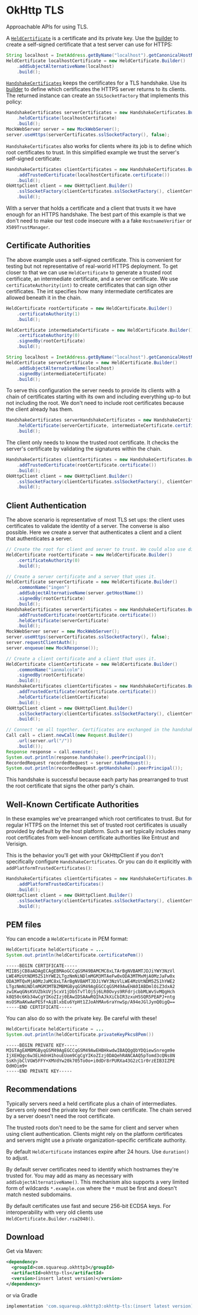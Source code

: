 OkHttp TLS
==========

Approachable APIs for using TLS.

A [`HeldCertificate`][held_certificate] is a certificate and its private key. Use the
[builder][held_certificate_builder] to create a self-signed certificate that a test server can use
for HTTPS:

```java
String localhost = InetAddress.getByName("localhost").getCanonicalHostName();
HeldCertificate localhostCertificate = new HeldCertificate.Builder()
    .addSubjectAlternativeName(localhost)
    .build();
```

[`HandshakeCertificates`][handshake_certificates] keeps the certificates for a TLS handshake.
Use its [builder][handshake_certificates_builder] to define which certificates the HTTPS server
returns to its clients. The returned instance can create an `SSLSocketFactory` that implements this
policy:

```java
HandshakeCertificates serverCertificates = new HandshakeCertificates.Builder()
    .heldCertificate(localhostCertificate)
    .build();
MockWebServer server = new MockWebServer();
server.useHttps(serverCertificates.sslSocketFactory(), false);
```

`HandshakeCertificates` also works for clients where its job is to define which root certificates
to trust. In this simplified example we trust the server's self-signed certificate:

```java
HandshakeCertificates clientCertificates = new HandshakeCertificates.Builder()
    .addTrustedCertificate(localhostCertificate.certificate())
    .build();
OkHttpClient client = new OkHttpClient.Builder()
    .sslSocketFactory(clientCertificates.sslSocketFactory(), clientCertificates.trustManager())
    .build();
```

With a server that holds a certificate and a client that trusts it we have enough for an HTTPS
handshake. The best part of this example is that we don't need to make our test code insecure with a
a fake `HostnameVerifier` or `X509TrustManager`.

Certificate Authorities
-----------------------

The above example uses a self-signed certificate. This is convenient for testing but not
representative of real-world HTTPS deployment. To get closer to that we can use `HeldCertificate`
to generate a trusted root certificate, an intermediate certificate, and a server certificate.
We use `certificateAuthority(int)` to create certificates that can sign other certificates. The
int specifies how many intermediate certificates are allowed beneath it in the chain.

```java
HeldCertificate rootCertificate = new HeldCertificate.Builder()
    .certificateAuthority(1)
    .build();

HeldCertificate intermediateCertificate = new HeldCertificate.Builder()
    .certificateAuthority(0)
    .signedBy(rootCertificate)
    .build();

String localhost = InetAddress.getByName("localhost").getCanonicalHostName();
HeldCertificate serverCertificate = new HeldCertificate.Builder()
    .addSubjectAlternativeName(localhost)
    .signedBy(intermediateCertificate)
    .build();
```

To serve this configuration the server needs to provide its clients with a chain of certificates
starting with its own and including everything up-to but not including the root. We don't need to
include root certificates because the client already has them.

```java
HandshakeCertificates serverHandshakeCertificates = new HandshakeCertificates.Builder()
    .heldCertificate(serverCertificate, intermediateCertificate.certificate())
    .build();
```

The client only needs to know the trusted root certificate. It checks the server's certificate by
validating the signatures within the chain.

```java
HandshakeCertificates clientCertificates = new HandshakeCertificates.Builder()
    .addTrustedCertificate(rootCertificate.certificate())
    .build();
OkHttpClient client = new OkHttpClient.Builder()
    .sslSocketFactory(clientCertificates.sslSocketFactory(), clientCertificates.trustManager())
    .build();
```

Client Authentication
---------------------

The above scenario is representative of most TLS set ups: the client uses certificates to validate
the identity of a server. The converse is also possible. Here we create a server that authenticates
a client and a client that authenticates a server.

```java
// Create the root for client and server to trust. We could also use different roots for each!
HeldCertificate rootCertificate = new HeldCertificate.Builder()
    .certificateAuthority(0)
    .build();

// Create a server certificate and a server that uses it.
HeldCertificate serverCertificate = new HeldCertificate.Builder()
    .commonName("ingen")
    .addSubjectAlternativeName(server.getHostName())
    .signedBy(rootCertificate)
    .build();
HandshakeCertificates serverCertificates = new HandshakeCertificates.Builder()
    .addTrustedCertificate(rootCertificate.certificate())
    .heldCertificate(serverCertificate)
    .build();
MockWebServer server = new MockWebServer();
server.useHttps(serverCertificates.sslSocketFactory(), false);
server.requestClientAuth();
server.enqueue(new MockResponse());

// Create a client certificate and a client that uses it.
HeldCertificate clientCertificate = new HeldCertificate.Builder()
    .commonName("ianmalcolm")
    .signedBy(rootCertificate)
    .build();
HandshakeCertificates clientCertificates = new HandshakeCertificates.Builder()
    .addTrustedCertificate(rootCertificate.certificate())
    .heldCertificate(clientCertificate)
    .build();
OkHttpClient client = new OkHttpClient.Builder()
    .sslSocketFactory(clientCertificates.sslSocketFactory(), clientCertificates.trustManager())
    .build();

// Connect 'em all together. Certificates are exchanged in the handshake.
Call call = client.newCall(new Request.Builder()
    .url(server.url("/"))
    .build());
Response response = call.execute();
System.out.println(response.handshake().peerPrincipal());
RecordedRequest recordedRequest = server.takeRequest();
System.out.println(recordedRequest.getHandshake().peerPrincipal());
```

This handshake is successful because each party has prearranged to trust the root certificate that
signs the other party's chain.

Well-Known Certificate Authorities
----------------------------------

In these examples we've prearranged which root certificates to trust. But for regular HTTPS on the
Internet this set of trusted root certificates is usually provided by default by the host platform.
Such a set typically includes many root certificates from well-known certificate authorities like
Entrust and Verisign.

This is the behavior you'll get with your OkHttpClient if you don't specifically configure
`HandshakeCertificates`. Or you can do it explicitly with `addPlatformTrustedCertificates()`:

```java
HandshakeCertificates clientCertificates = new HandshakeCertificates.Builder()
    .addPlatformTrustedCertificates()
    .build();
OkHttpClient client = new OkHttpClient.Builder()
    .sslSocketFactory(clientCertificates.sslSocketFactory(), clientCertificates.trustManager())
    .build();
```

PEM files
---------

You can encode a `HeldCertificate` in PEM format:

```java
HeldCertificate heldCertificate = ...
System.out.println(heldCertificate.certificatePem())
```

```
-----BEGIN CERTIFICATE-----
MIIBSjCB8aADAgECAgEBMAoGCCqGSM49BAMCMC8xLTArBgNVBAMTJDJiYWY3NzVl
LWE4MzUtNDM5ZS1hYWE2LTgzNmNiNDlmMGM3MTAeFw0xODA3MTMxMjA0MzJaFw0x
ODA3MTQxMjA0MzJaMC8xLTArBgNVBAMTJDJiYWY3NzVlLWE4MzUtNDM5ZS1hYWE2
LTgzNmNiNDlmMGM3MTBZMBMGByqGSM49AgEGCCqGSM49AwEHA0IABDmlOiZ3dxA2
zw1KwqGNsKVUZbkUVj5cxV1jDbSTvTlOjSj6LR0Ovys9RFdrjcbbMLWvSvMQgHch
k8Q50c6Kb34wCgYIKoZIzj0EAwIDSAAwRQIhAJkXiCbIR3zxuH5SQR5PEAPJ+ntg
msOSMaAKwAePESf+AiBlxbEu6YpHt1ZJoAhMAv6raYnwSp/A94eJGlJynQ0igQ==
-----END CERTIFICATE-----
```

You can also do so with the private key. Be careful with these!

```java
HeldCertificate heldCertificate = ...
System.out.println(heldCertificate.privateKeyPkcs8Pem())
```

```
-----BEGIN PRIVATE KEY-----
MIGTAgEAMBMGByqGSM49AgEGCCqGSM49AwEHBHkwdwIBAQQgQbYDQiewSnregm9e
IjXEHQgc6w3ELHdnH1houEUom9CgCgYIKoZIzj0DAQehRANCAAQ5pTomd3cQNs8N
SsKhjbClVGW5FFY+XMVdYw20k705To0o+i0dDr8rPURXa43G2zC1r0rzEIB3IZPE
OdHOim9+
-----END PRIVATE KEY-----
```

Recommendations
---------------

Typically servers need a held certificate plus a chain of intermediates. Servers only need the
private key for their own certificate. The chain served by a server doesn't need the root
certificate.

The trusted roots don't need to be the same for client and server when using client authentication.
Clients might rely on the platform certificates and servers might use a private
organization-specific certificate authority.

By default `HeldCertificate` instances expire after 24 hours. Use `duration()` to adjust.

By default server certificates need to identify which hostnames they're trusted for. You may add as
many as necessary with `addSubjectAlternativeName()`. This mechanism also supports a very limited
form of wildcards `*.example.com` where the `*` must be first and doesn't match nested subdomains.

By default certificates use fast and secure 256-bit ECDSA keys. For interoperability with very old
clients use `HeldCertificate.Builder.rsa2048()`.

Download
--------

Get via Maven:
```xml
<dependency>
  <groupId>com.squareup.okhttp3</groupId>
  <artifactId>okhttp-tls</artifactId>
  <version>(insert latest version)</version>
</dependency>
```

or via Gradle
```groovy
implementation 'com.squareup.okhttp3:okhttp-tls:(insert latest version)'
```

 [held_certificate]: http://square.github.io/okhttp/3.x/okhttp-tls/okhttp3/tls/HeldCertificate.html
 [held_certificate_builder]: http://square.github.io/okhttp/3.x/okhttp-tls/okhttp3/tls/HeldCertificate.Builder.html
 [handshake_certificates]: http://square.github.io/okhttp/3.x/okhttp-tls/okhttp3/tls/HandshakeCertificates.html
 [handshake_certificates_builder]: http://square.github.io/okhttp/3.x/okhttp-tls/okhttp3/tls/HandshakeCertificates.Builder.html
